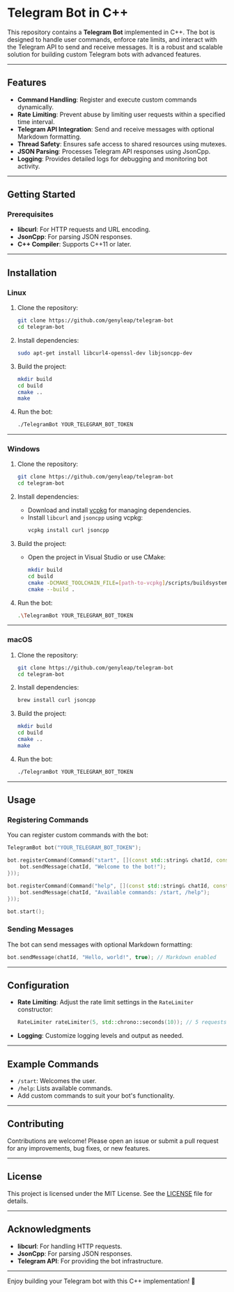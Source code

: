 # Telegram Bot in C++

This repository contains a **Telegram Bot** implemented in C++. The bot is designed to handle user commands, enforce rate limits, and interact with the Telegram API to send and receive messages. It is a robust and scalable solution for building custom Telegram bots with advanced features.

---

## Features

- **Command Handling**: Register and execute custom commands dynamically.
- **Rate Limiting**: Prevent abuse by limiting user requests within a specified time interval.
- **Telegram API Integration**: Send and receive messages with optional Markdown formatting.
- **Thread Safety**: Ensures safe access to shared resources using mutexes.
- **JSON Parsing**: Processes Telegram API responses using JsonCpp.
- **Logging**: Provides detailed logs for debugging and monitoring bot activity.

---

## Getting Started

### Prerequisites

- **libcurl**: For HTTP requests and URL encoding.
- **JsonCpp**: For parsing JSON responses.
- **C++ Compiler**: Supports C++11 or later.

---

## Installation

### Linux

1. Clone the repository:
   ```bash
   git clone https://github.com/genyleap/telegram-bot
   cd telegram-bot
   ```

2. Install dependencies:
   ```bash
   sudo apt-get install libcurl4-openssl-dev libjsoncpp-dev
   ```

3. Build the project:
   ```bash
   mkdir build
   cd build
   cmake ..
   make
   ```

4. Run the bot:
   ```bash
   ./TelegramBot YOUR_TELEGRAM_BOT_TOKEN
   ```

---

### Windows

1. Clone the repository:
   ```bash
   git clone https://github.com/genyleap/telegram-bot
   cd telegram-bot
   ```

2. Install dependencies:
   - Download and install [vcpkg](https://vcpkg.io/) for managing dependencies.
   - Install `libcurl` and `jsoncpp` using vcpkg:
     ```bash
     vcpkg install curl jsoncpp
     ```

3. Build the project:
   - Open the project in Visual Studio or use CMake:
     ```bash
     mkdir build
     cd build
     cmake -DCMAKE_TOOLCHAIN_FILE=[path-to-vcpkg]/scripts/buildsystems/vcpkg.cmake ..
     cmake --build .
     ```

4. Run the bot:
   ```bash
   .\TelegramBot YOUR_TELEGRAM_BOT_TOKEN
   ```

---

### macOS

1. Clone the repository:
   ```bash
   git clone https://github.com/genyleap/telegram-bot
   cd telegram-bot
   ```

2. Install dependencies:
   ```bash
   brew install curl jsoncpp
   ```

3. Build the project:
   ```bash
   mkdir build
   cd build
   cmake ..
   make
   ```

4. Run the bot:
   ```bash
   ./TelegramBot YOUR_TELEGRAM_BOT_TOKEN
   ```

---

## Usage

### Registering Commands

You can register custom commands with the bot:
```cpp
TelegramBot bot("YOUR_TELEGRAM_BOT_TOKEN");

bot.registerCommand(Command("start", [](const std::string& chatId, const std::string& args, TelegramBot& bot) {
    bot.sendMessage(chatId, "Welcome to the bot!");
}));

bot.registerCommand(Command("help", [](const std::string& chatId, const std::string& args, TelegramBot& bot) {
    bot.sendMessage(chatId, "Available commands: /start, /help");
}));

bot.start();
```

### Sending Messages

The bot can send messages with optional Markdown formatting:
```cpp
bot.sendMessage(chatId, "Hello, world!", true); // Markdown enabled
```

---

## Configuration

- **Rate Limiting**: Adjust the rate limit settings in the `RateLimiter` constructor:
  ```cpp
  RateLimiter rateLimiter(5, std::chrono::seconds(10)); // 5 requests per 10 seconds
  ```

- **Logging**: Customize logging levels and output as needed.

---

## Example Commands

- `/start`: Welcomes the user.
- `/help`: Lists available commands.
- Add custom commands to suit your bot's functionality.

---

## Contributing

Contributions are welcome! Please open an issue or submit a pull request for any improvements, bug fixes, or new features.

---

## License

This project is licensed under the MIT License. See the [LICENSE](LICENSE) file for details.

---

## Acknowledgments

- **libcurl**: For handling HTTP requests.
- **JsonCpp**: For parsing JSON responses.
- **Telegram API**: For providing the bot infrastructure.

---

Enjoy building your Telegram bot with this C++ implementation! 🚀
